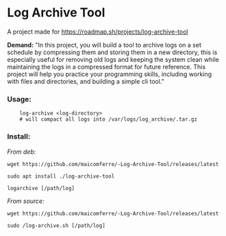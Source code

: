 # Log Archive Tool 

A project made for https://roadmap.sh/projects/log-archive-tool

**Demand:**
"In this project, you will build a tool to archive logs on a set schedule by compressing them and storing them in a new directory, this is especially useful for removing old logs and keeping the system clean while maintaining the logs in a compressed format for future reference. This project will help you practice your programming skills, including working with files and directories, and building a simple cli tool."

### Usage:

```
    log-archive <log-directory>
    # will compact all logs into /var/logs/log_archive/.tar.gz 
```

### Install:

_From deb:_
```
wget https://github.com/maicomferre/-Log-Archive-Tool/releases/latest

sudo apt install ./log-archive-tool

logarchive [/path/log]

```

_From source:_
```
wget https://github.com/maicomferre/-Log-Archive-Tool/releases/latest

sudo /log-archive.sh [/path/log]

```
